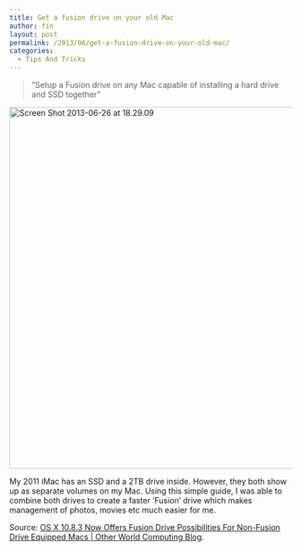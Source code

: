 ```yaml
---
title: Get a fusion drive on your old Mac
author: fin
layout: post
permalink: /2013/06/get-a-fusion-drive-on-your-old-mac/
categories:
  - Tips And Tricks
---
```

> &#8220;Setup a Fusion drive on any Mac capable of installing a hard drive and SSD together&#8221;

<img class="aligncenter size-full wp-image-863" alt="Screen Shot 2013-06-26 at 18.29.09" src="http://finbarrbrady.com/wp-content/uploads/2013/06/Screen-Shot-2013-06-26-at-18.29.09.png" width="899" height="645" />

My 2011 iMac has an SSD and a 2TB drive inside. However, they both show up as separate volumes on my Mac. Using this simple guide, I was able to combine both drives to create a faster &#8216;Fusion&#8217; drive which makes management of photos, movies etc much easier for me.

Source: [OS X 10.8.3 Now Offers Fusion Drive Possibilities For Non-Fusion Drive Equipped Macs | Other World Computing Blog][1].

 [1]: http://blog.macsales.com/17624-os-x-10-8-3-provides-fusion-drive-setup-option-for-non-fusion-drive-equipped-macs
